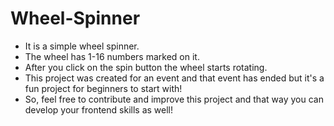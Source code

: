 # Wheel-Spinner

- It is a simple wheel spinner.
- The wheel has 1-16 numbers marked on it.
- After you click on the spin button the wheel starts rotating.
- This project was created for an event and that event has ended but it's a fun project for beginners to start with!
- So, feel free to contribute and improve this project and that way you can develop your frontend skills as well!
